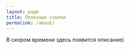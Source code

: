 ```yaml
---
layout: page
title: Полезные ссылки
permalink: /about/
---
```

В скором времени здесь появится описание)
